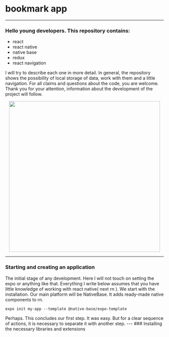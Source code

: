 # bookmark app
---
### Hello young developers. This repository contains:
- react
- react native
- native base
- redux
- react navigation

I will try to describe each one in more detail. In general, the repository shows the possibility of local storage of data, work with them and a little navigation. For all claims and questions about the code, you are welcome. Thank you for your attention, information about the development of the project will follow.

<div id="header" align="center">
  <img src="https://media0.giphy.com/media/1GEATImIxEXVR79Dhk/giphy.gif?cid=ecf05e47psoox3ksiv3fl9ulllctl5y0xmrt1h10y6b106hb&rid=giphy.gif&ct=g" width="480" />

</div>

---
### Starting and creating an application
The initial stage of any development. Here I will not touch on setting the expo or anything like that. Everything I write below assumes that you have little knowledge of working with react native( next rn ).
We start with the installation. Our main platform will be NativeBase. It adds ready-made native components to rn.
<p><code>expo init my-app --template @native-base/expo-template</code><p>
Perhaps. This concludes our first step. It was easy. But for a clear sequence of actions, it is necessary to separate it with another step.
---
### Installing the necessary libraries and extensions


